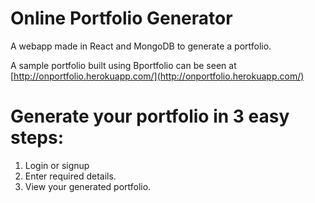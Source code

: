 # Online Portfolio Generator
A webapp made in React and MongoDB to generate a portfolio.  

A sample portfolio built using Bportfolio can be seen at [http://onportfolio.herokuapp.com/](http://onportfolio.herokuapp.com/)
# Generate your portfolio in 3 easy steps:
1. Login or signup
2. Enter required details.
3. View your generated portfolio.
